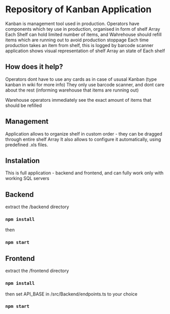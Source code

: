 # Repository of Kanban Application 
 Kanban is management tool used in production. Operators have components which tey use in production, organised in form of shelf Array
 Each Shelf can hold limited number of items, and Wahrehouse should refill items which are running out to avoid production stoppage
 Each time production takes an item from shelf, this is logged by barcode scanner
 application shows visual representation of shelf Array an state of Each shelf

## How does it help?

Operators dont have to use any cards as in case of ususal Kanban (type kanban in wiki for more info)
They only use barcode scanner, and dont care about the rest (informing warehouse that items are running out)

Warehouse operators immediately see the exact amount of items that should be refilled

## Management

Application allows to organize shelf in custom order - they can be dragged through entire shelf Array
It also allows to configure it automatically, using predefined .xls files.

## Instalation

This is full application - backend and frontend, and can fully work only with working SQL servers 

## Backend

extract the /backend directory

### `npm install` 
then 
### `npm start`

## Frontend

extract the /frontend directory

### `npm install` 
then set API_BASE in /src/Backend/endpoints.ts to your choice
### `npm start`








